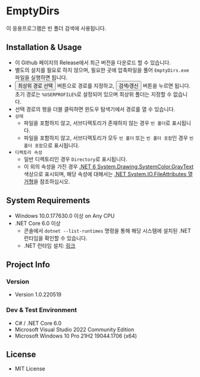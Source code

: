 # EmptyDirs

이 응용프로그램은 빈 폴더 검색에 사용됩니다.


## Installation & Usage

+ 이 Github 페이지의 Release에서 최근 버전을 다운로드 할 수 있습니다.
+ 별도의 설치를 필요로 하지 않으며, 필요한 곳에 압축파일을 풀어 `EmptyDirs.exe` 파일을 실행하면 됩니다.
+ <button>최상위 경로 선택</button> 버튼으로 경로를 지정하고, <button>검색/갱신</button> 버튼을 누르면 됩니다. 초기 경로는 `%USERPROFILE%`로 설정되어 있으며 최상위 폴더는 지정할 수 없습니다.
+ 선택 경로의 행을 더블 클릭하면 윈도우 탐색기에서 경로를 열 수 있습니다.
+ `상태`
  + 파일을 포함하지 않고, 서브디렉토리가 존재하지 않는 경우 `빈 폴더`로 표시됩니다.
  + 파일을 포함하지 않고, 서브디렉토리가 모두 `빈 폴더` 또는 `빈 폴더 포함`인 경우 `빈 폴더 포함`으로 표시됩니다.
+ `디렉토리 속성`
  + 일반 디렉토리인 경우 `Directory`로 표시됩니다.
  + 이 외의 속성을 가진 경우 [.NET 6 System.Drawing.SystemColor.GrayText](https://docs.microsoft.com/ko-kr/dotnet/api/system.drawing.systemcolors.graytext?view=net-6.0) 색상으로 표시되며, 해당 속성에 대해서는 [.NET System.IO.FileAttributes 열거형](https://docs.microsoft.com/ko-kr/dotnet/api/system.io.fileattributes?view=net-6.0)을 참조하십시오.


## System Requirements

+ Windows 10.0.177630.0 이상 on Any CPU
+ .NET Core 6.0 이상
  + 콘솔에서 `dotnet --list-runtimes` 명령을 통해 해당 시스템에 설치된 .NET 런타임을 확인할 수 있습니다.
  + .NET 런타임 설치: [링크](https://dotnet.microsoft.com/en-us/download/dotnet)

## Project Info

### Version

+ Version 1.0.220519

### Dev & Test Environment

+ C# / .NET Core 6.0
+ Microsoft Visual Studio 2022 Community Edition
+ Microsoft Windows 10 Pro 21H2 19044.1706 (x64)


## License

+ MIT License
